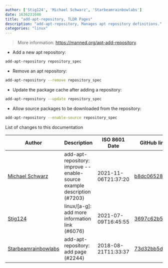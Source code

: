 ```yaml
---
author: ['Stig124', 'Michael Schwarz', 'Starbeamrainbowlabs']
date: 1636231040
title: "add-apt-repository, TLDR Pages"
description: "add-apt-repository, Manages apt repository definitions."
categories: "linux"
---
```

> More information: <https://manned.org/apt-add-repository>.

- Add a new apt repository:

```bash
add-apt-repository repository_spec
```

- Remove an apt repository:

```bash
add-apt-repository --remove repository_spec
```

- Update the package cache after adding a repository:

```bash
add-apt-repository --update repository_spec
```

- Allow source packages to be downloaded from the repository:

```bash
add-apt-repository --enable-source repository_spec
```
List of changes to this documentation


Author | Description | ISO 8601 Date | GitHub link
------|-----|-----|-----
[Michael Schwarz](mailto:contact@micschwarz.dev) | add-apt-repository: improve --enable-source example description (#7203) | 2021-11-06T21:37:20 | [b8dc065280b7](https://github.com/tldr-pages/tldr/commit/b8dc065280b705e128bf0306129855153e70b0dc)
[Stig124](mailto:stigpro@outlook.fr) | linux/[a-g]: add more information link (#6076) | 2021-07-09T16:45:55 | [3697c62b5e5c](https://github.com/tldr-pages/tldr/commit/3697c62b5e5cd9bae7a99c591cb81d1ddcfbf792)
[Starbeamrainbowlabs](mailto:sbrl@starbeamrainbowlabs.com) | add-apt-repository: add page (#2244) | 2018-08-21T11:33:37 | [73d32bb5d62e](https://github.com/tldr-pages/tldr/commit/73d32bb5d62ed4f8dcfec73256e2a34e8a93e3d4)

